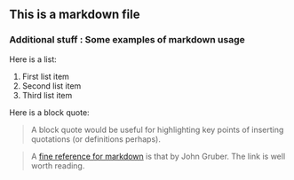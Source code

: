 ## This is a markdown file

### Additional stuff : Some examples of markdown usage

Here is a list:
1. First list item
2. Second list item
3. Third list item

Here is a block quote:
> A block quote would be useful for highlighting key points of inserting quotations (or definitions perhaps).

>A [fine reference for markdown](http://daringfireball.net/projects/markdown/syntax#p) is that by John Gruber. The link is well worth reading.
 